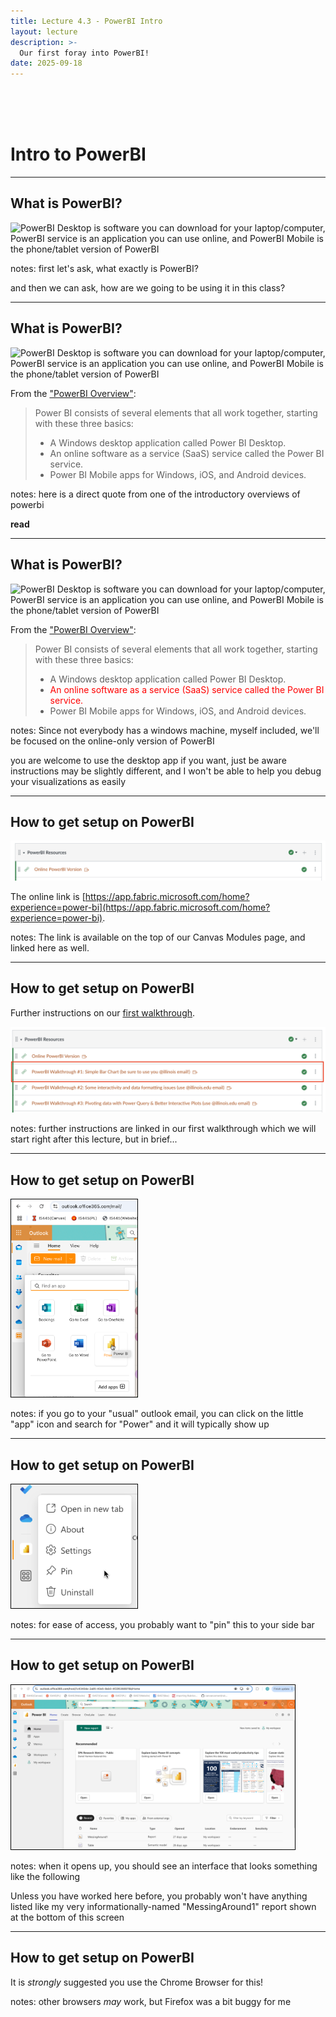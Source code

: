 ```yaml
---
title: Lecture 4.3 - PowerBI Intro
layout: lecture
description: >-
  Our first foray into PowerBI!
date: 2025-09-18
---
```


<br/><br/><br/>
# Intro to PowerBI

---

## What is PowerBI?


<img src="https://learn.microsoft.com/en-us/power-bi/fundamentals/media/power-bi-overview/power-bi-overview-blocks.png" alt="PowerBI Desktop is software you can download for your laptop/computer, PowerBI service is an application you can use online, and PowerBI Mobile is the phone/tablet version of PowerBI">


notes:
first let's ask, what exactly is PowerBI? 

and then we can ask, how are we going to be using it in this class?

---

## What is PowerBI?


<img src="https://learn.microsoft.com/en-us/power-bi/fundamentals/media/power-bi-overview/power-bi-overview-blocks.png" width=50% alt="PowerBI Desktop is software you can download for your laptop/computer, PowerBI service is an application you can use online, and PowerBI Mobile is the phone/tablet version of PowerBI">


From the ["PowerBI Overview"](https://learn.microsoft.com/en-us/power-bi/fundamentals/power-bi-overview):

> Power BI consists of several elements that all work together, starting with these three basics:
> 
> * A Windows desktop application called Power BI Desktop.
> * An online software as a service (SaaS) service called the Power BI service.
> * Power BI Mobile apps for Windows, iOS, and Android devices.

notes:
here is a direct quote from one of the introductory overviews of powerbi

**read**

---

## What is PowerBI?


<img src="https://learn.microsoft.com/en-us/power-bi/fundamentals/media/power-bi-overview/power-bi-overview-blocks.png" width=50% alt="PowerBI Desktop is software you can download for your laptop/computer, PowerBI service is an application you can use online, and PowerBI Mobile is the phone/tablet version of PowerBI">


From the ["PowerBI Overview"](https://learn.microsoft.com/en-us/power-bi/fundamentals/power-bi-overview):

> Power BI consists of several elements that all work together, starting with these three basics:
> 
> * A Windows desktop application called Power BI Desktop.
> * <font color='red'>An online software as a service (SaaS) service called the Power BI service.</font>
> * Power BI Mobile apps for Windows, iOS, and Android devices.

notes:
Since not everybody has a windows machine, myself included, we'll be focused on the online-only version of PowerBI

you are welcome to use the desktop app if you want, just be aware instructions may be slightly different, and I won't be able to help you debug your visualizations as easily

---

## How to get setup on PowerBI

<img src="images/powerbi/onlineLink.png" alt="A picture of the 'Online PowerBI Version' link on Canvas.  Same link as text below.">

The online link is [https://app.fabric.microsoft.com/home?experience=power-bi](https://app.fabric.microsoft.com/home?experience=power-bi).

notes:
The link is available on the top of our Canvas Modules page, and linked here as well.

---

## How to get setup on PowerBI

Further instructions on our [first walkthrough](https://docs.google.com/document/d/1xfMojST2I-l7-UDvAouXrgoEV78QDFyvQ-I1d_ZzPVY/edit?usp=sharing).

<img src="images/powerbi/walkthroughlinks_1highlight.png" alt="Image of the link on Canvas to the 'PowerBI Walkthrough #1'. Same link as text above.">

notes:
further instructions are linked in our first walkthrough which we will start right after this lecture, but in brief...

---

## How to get setup on PowerBI

<img src="images/powerbi/find_powerbi_app.png" width="40%" style='border:1px solid #000000' alt="Another way to find PowerBI - by going to outlook.office.com, clicking on 'App' icon, and searching for 'Power'.">

notes:
if you go to your "usual" outlook email, you can click on the little "app" icon and search for "Power" and it will typically show up

---

## How to get setup on PowerBI

<img src="images/powerbi/pin_powerbi_app.png" width="40%" style='border:1px solid #000000' alt="How to 'pin' the PowerBI app to your outlook.office.com side bar online.">

notes:
for ease of access, you probably want to "pin" this to your side bar

---

## How to get setup on PowerBI

<img src="images/powerbi/powerbi_first_view.png" width="90%" style='border:1px solid #000000' alt="How PowerBI looks when you first open it online a green '+ New Report' should be visible in the upper left.">

notes:
when it opens up, you should see an interface that looks something like the following

Unless you have worked here before, you probably won't have anything listed like my very informationally-named "MessingAround1" report shown at the bottom of this screen

---

## How to get setup on PowerBI

It is *strongly* suggested you use the Chrome Browser for this!

notes:
other browsers *may* work, but Firefox was a bit buggy for me
